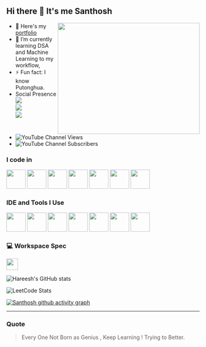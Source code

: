 ## Hi there 👋 It's me Santhosh

<img align="right" width="370" height="290" src="https://media.giphy.com/media/uB86ZyWQsnFSGYe2sA/giphy.gif?cid=ecf05e47z8k1o0cto9yuq52daj6j6lfn0m5cqi0rsdr9zs40&ep=v1_gifs_search&rid=giphy.gif&ct=g">

- 🔭 Here's my [portfolio](https://santhosh23s.github.io/web-demo/)                                                 
- 🌱 I’m currently learning  DSA and Machine Learning to my workflow,
- ⚡ Fun fact: I know Putonghua.
- Social Presence
<br /> [<img src="https://img.shields.io/badge/Twitter-1DA1F2?style=for-the-badge&logo=twitter&logoColor=white" />](https://x.com/Santhow_san) <br /> [<img src="https://img.shields.io/badge/LinkedIn-0077B5?style=for-the-badge&logo=linkedin&logoColor=white" />](https://www.linkedin.com/in/santhow/) <br/> [<img src="https://img.shields.io/badge/instagram-d62976?style=for-the-badge&logo=instagram&logoColor=white" />](https://www.instagram.com/codewith_san/)
- ![YouTube Channel Views](https://img.shields.io/youtube/channel/views/UCqBYUz4WpmJbAVRdPXKpZbQ)
- ![YouTube Channel Subscribers](https://img.shields.io/youtube/channel/subscribers/UCqBYUz4WpmJbAVRdPXKpZbQ)

### I code in
<img height="50" width="50" src="https://img.icons8.com/color/48/000000/python.png" /> <img height="50" width="50" src="https://img.icons8.com/color/48/000000/c-programming.png" /> <img height="50" width="50" src="https://img.icons8.com/color/48/000000/java-coffee-cup-logo.png" /> <img height="50" width="50" src="https://img.icons8.com/color/48/000000/html-5.png" /> <img height="50" width="50" src="https://img.icons8.com/color/48/000000/css3.png" /> <img height="50" width="50" src="https://img.icons8.com/color/48/000000/javascript.png"/> <img height="50" width="50" src="https://img.icons8.com/color/48/000000/mysql-logo.png"/>

### IDE and Tools I Use
<img height="50" width="50" src="https://img.icons8.com/color/48/000000/visual-studio-code-2019.png"/> <img height="50" width="50" src="https://img.icons8.com/color/48/000000/pycharm.png"/> <img height="50" width="50" src="https://img.icons8.com/color/50/000000/git.png"/> <img height="50" width="50" src="https://img.icons8.com/dusk/64/000000/anaconda.png"/> <img height="50" src="https://img.icons8.com/officel/480/null/java-eclipse.png"/> <img height="50" src="https://img.icons8.com/color/480/null/notion--v1.png" /> <img height="50" width="50" src="https://img.icons8.com/doodle/48/000000/adobe-photoshop.png"/> 


### 💻 Workspace Spec
<img height="30" src="https://img.shields.io/badge/Lenovo-IdeaPad_Gaming_3-ED1C24?style=for-the-badge&logo=lenovo&logoColor=white"/>

![Hareesh's GitHub stats](https://github-readme-stats.vercel.app/api?username=hareesh-r&theme=dark&show_icons=true&&hide=issues,contribs)

![LeetCode Stats](https://leetcard.jacoblin.cool/truedev-r?theme=dark&font=Marcellus&ext=heatmap)

[![Santhosh github activity graph](https://github-readme-activity-graph.vercel.app/graph?username=Santhosh23s&bg_color=140f12&color=f5f6fa&line=f5f6fa&point=4ed06e&area=true&hide_border=true)](https://github.com/ashutosh00710/github-readme-activity-graph)

---
### Quote
> Every One Not Born as Genius , Keep Learning !  Trying to Better.
